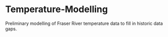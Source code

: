 # Temperature-Modelling
Preliminary modelling of Fraser River temperature data to fill in historic data gaps.
